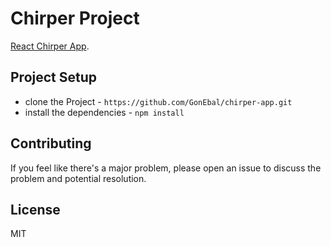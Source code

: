 # Chirper Project

[React Chirper App](https://github.com/GonEbal/chirper-app.git).

## Project Setup

* clone the Project - `https://github.com/GonEbal/chirper-app.git`
* install the dependencies - `npm install`

## Contributing

If you feel like there's a major problem, please open an issue to discuss the problem and potential resolution.

## License

MIT
